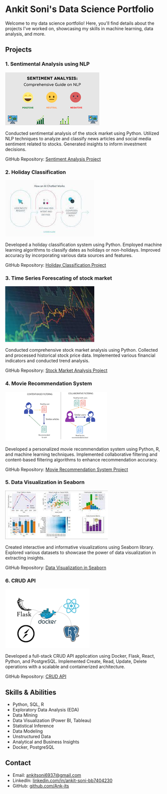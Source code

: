 # Ankit Soni's Data Science Portfolio

Welcome to my data science portfolio! Here, you'll find details about the projects I've worked on, showcasing my skills in machine learning, data analysis, and more.

## Projects

### 1. Sentimental Analysis using NLP
![Sentiment Analysis Project](SaNLP.png)

Conducted sentimental analysis of the stock market using Python. Utilized NLP techniques to analyze and classify news articles and social media sentiment related to stocks. Generated insights to inform investment decisions.

GitHub Repository: [Sentiment Analysis Project](https://github.com/Ank-its/Sentimental-analysis-of-stock-market)

### 2. Holiday Classification
![Holiday Classification Project](Hc.jpg)

Developed a holiday classification system using Python. Employed machine learning algorithms to classify dates as holidays or non-holidays. Improved accuracy by incorporating various data sources and features.

GitHub Repository: [Holiday Classification Project](https://github.com/Ank-its/Holiday-Classification-)

### 3. Time Series Forescating of stock market
![Stock Market Analysis Project](Tsf.jpg)

Conducted comprehensive stock market analysis using Python. Collected and processed historical stock price data. Implemented various financial indicators and conducted trend analysis.

GitHub Repository: [Stock Market Analysis Project](https://github.com/Ank-its/Stock-Market-Analysis-using-Python)

### 4. Movie Recommendation System
![Movie Recommendation System Project](Mrs.png)

Developed a personalized movie recommendation system using Python, R, and machine learning techniques. Implemented collaborative filtering and content-based filtering algorithms to enhance recommendation accuracy.

GitHub Repository: [Movie Recommendation System Project](https://github.com/Ank-its/Movie-Recommendation-System)

### 5. Data Visualization in Seaborn
![Data Visualization project](Dv.jpg)

Created interactive and informative visualizations using Seaborn library. Explored various datasets to showcase the power of data visualization in extracting insights.

GitHub Repository: [Data Visualization in Seaborn](https://github.com/Ank-its/Data-Visualization-in-Seaborn)

### 6. CRUD API
![CRUD API Project](Crud.png)

Developed a full-stack CRUD API application using Docker, Flask, React, Python, and PostgreSQL. Implemented Create, Read, Update, Delete operations with a scalable and containerized architecture.

GitHub Repository: [CRUD API](https://github.com/Ank-its/Crud_API)

## Skills & Abilities

- Python, SQL, R
- Exploratory Data Analysis (EDA)
- Data Mining
- Data Visualization (Power BI, Tableau)
- Statistical Inference
- Data Modeling
- Unstructured Data
- Analytical and Business Insights
- Docker, PostgreSQL

## Contact

- Email: ankitsoni6937@gmail.com
- LinkedIn: [linkedin.com/in/ankit-soni-bb7404230](https://www.linkedin.com/in/ankit-soni-bb7404230)
- GitHub: [github.com/Ank-its](https://github.com/Ank-its)

